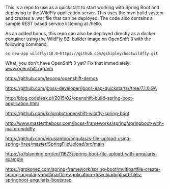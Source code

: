 This is a repo to use as a quickstart to start working with Spring Boot and deploying to the WildFly application server.  This uses the mvn build system and creates a .war file that can be deployed.  The code also contains a sample REST based service listening at /hello.

As an added bonus, this repo can also be deployed directly as a docker container using the WildFly S2I builder image on OpenShift 3 with the following command:

	oc new-app wildfly:10.0~https://github.com/gshipley/bootwildfly.git


What, you don't have OpenShift 3 yet? Fix that immediately: www.openshift.org/vm


https://github.com/tecong/openshift-demos

https://github.com/jboss-developer/jboss-eap-quickstarts//tree/7.1.0.GA

http://blog.codeleak.pl/2015/02/openshift-build-spring-boot-application.html

https://github.com/kolorobot/openshift-wildfly-spring-boot

http://www.mastertheboss.com/jboss-frameworks/spring/springboot-with-jpa-on-wildfly


https://github.com/virusjambo/angularJs-file-upload-using-spring-/tree/master/SpringFileUpload/src/main


https://o7planning.org/en/11673/spring-boot-file-upload-with-angularjs-example


https://grokonez.com/spring-framework/spring-boot/multipartfile-create-spring-angularjs-multipartfile-application-downloadupload-files-springboot-angularjs-bootstrap
